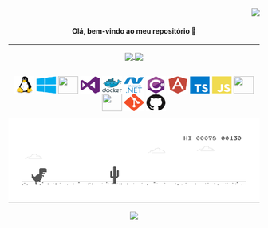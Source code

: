 <img align="right" src="https://visitor-badge.laobi.icu/badge?page_id=anderson-guimaraes">
<br>

<h4 align="center">
  Olá, bem-vindo ao meu repositório 👋
</h4>

---

<p align=center>
  <a href="https://github.com/anuraghazra/github-readme-stats" title="Go to Source">
    <img height=175 align="center" src="https://github-readme-stats.vercel.app/api?username=anderson-guimaraes&show_icons=true&theme=default">
  </a>
  <a href="https://github.com/anuraghazra/github-readme-stats">
  <img height=175 align="center" src="https://github-readme-stats.vercel.app/api/top-langs/?username=anderson-guimaraes&layout=compact&" />
  </a>
</p>

<p style="display: inline_block" align="center">
<br>

<img align="center"  height="35" width="40" src="https://raw.githubusercontent.com/devicons/devicon/master/icons/linux/linux-original.svg">

<img align="center"  height="35" width="40"  src="https://raw.githubusercontent.com/devicons/devicon/master/icons/windows8/windows8-original.svg">

<img align="center"  height="35" width="40"  src="https://upload.wikimedia.org/wikipedia/commons/thumb/9/9a/Visual_Studio_Code_1.35_icon.svg/512px-Visual_Studio_Code_1.35_icon.svg.png">

<img align="center"  height="35" width="40"  src="https://raw.githubusercontent.com/devicons/devicon/master/icons/visualstudio/visualstudio-plain.svg">

<img align="center"  height="35" width="40"  src="https://raw.githubusercontent.com/devicons/devicon/master/icons/docker/docker-original-wordmark.svg">

<img align="center"  height="35" width="40"  src="https://raw.githubusercontent.com/devicons/devicon/master/icons/dot-net/dot-net-plain-wordmark.svg">

<img align="center"  height="35" width="40"  src="https://raw.githubusercontent.com/devicons/devicon/master/icons/csharp/csharp-original.svg">

<img align="center"  height="35" width="40"  src="https://raw.githubusercontent.com/devicons/devicon/master/icons/angularjs/angularjs-plain.svg">

<img align="center"  height="35" width="40"  src="https://raw.githubusercontent.com/devicons/devicon/master/icons/typescript/typescript-original.svg">

<img align="center" height="35" width="40"  src="https://raw.githubusercontent.com/devicons/devicon/master/icons/javascript/javascript-plain.svg">

<img align="center"  height="35" width="40"  src="https://cdn.worldvectorlogo.com/logos/rabbitmq.svg">

<img align="center"  height="35" width="40"  src="https://www.svgrepo.com/show/303229/microsoft-sql-server-logo.svg">
<img align="center"  height="35" width="40"  src="https://raw.githubusercontent.com/devicons/devicon/master/icons/git/git-original.svg">
<img align="center"  height="35" width="40"  src="https://raw.githubusercontent.com/devicons/devicon/master/icons/github/github-original.svg">
</p>

![image](./imgs/dino.gif)

<div align="center">
  <a href="https://www.linkedin.com/in/guimaraes-anderson" target="_blank"><img src="https://img.shields.io/badge/-LinkedIn-%230077B5?style=for-the-badge&logo=linkedin&logoColor=white" target="_blank"></a>
</div>




<!-- ![Anurag's github stats](https://github-readme-stats.vercel.app/api?username=anderson-guimaraes&show_icons=true&theme=default&count_private=true&hide=issues)

[![Top Langs](https://github-readme-stats.vercel.app/api/top-langs/?username=anderson-guimaraes&layout=compact)](https://github.com/anderson-guimaraes/github-readme-stats) -->

<!-- ![image](https://github.com/anderson-guimaraes/anderson-guimaraes/blob/master/dino.gif) -->

<!-- <p align='center'>
  <a target="_blank"><img height="28" src="https://visitor-badge.laobi.icu/badge?page_id=anderson-guimaraes.anderson-guimaraes"></i></a>
  <a href="https://www.linkedin.com/in/andersonguimaraess/" target="_blank" title="LinkedIn"><img height="28" src="https://raw.githubusercontent.com/feathericons/feather/master/icons/linkedin.svg"></a>
  <a href="https://www.instagram.com/andersonguimaraess_/" target="_blank" title="Instagram"><img height="28" src="https://raw.githubusercontent.com/feathericons/feather/master/icons/instagram.svg"></i></a>
</p> -->
